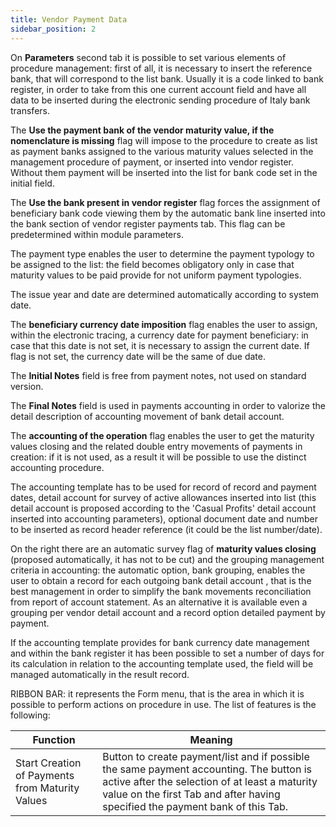 ```yaml
---
title: Vendor Payment Data
sidebar_position: 2
---
```


On **Parameters** second tab it is possible to set various elements of procedure management: first of all, it is necessary to insert the reference bank, that will correspond to the list bank. Usually it is a code linked to bank register, in order to take from this one current account field and have all data to be inserted during the electronic sending procedure of Italy bank transfers.

The **Use the payment bank of the vendor maturity value, if the nomenclature is missing** flag will impose to the procedure to create as list as payment banks assigned to the various maturity values selected in the management procedure of payment, or inserted into vendor register. Without them payment will be inserted into the list for bank code set in the initial field.

The **Use the bank present in vendor register** flag forces the assignment of beneficiary bank code viewing them by the automatic bank line inserted into the bank section of vendor register payments tab. This flag can be predetermined within module parameters.

The payment type enables the user to determine the payment typology to be assigned to the list: the field becomes obligatory only in case that maturity values to be paid provide for not uniform payment typologies.

The issue year and date are determined automatically according to system date.

The **beneficiary currency date imposition** flag enables the user to assign, within the electronic tracing, a currency date for payment beneficiary: in case that this date is not set, it is necessary to assign the current date. If flag is not set, the currency date will be the same of due date.

The **Initial Notes** field is free from payment notes, not used on standard version.

The **Final Notes** field is used in payments accounting in order to valorize the detail description of accounting movement of bank detail account.

The **accounting of the operation** flag enables the user to get the maturity values closing and the related double entry movements of payments in creation: if it is not used, as a result it will be possible to use the distinct accounting procedure.

The accounting template has to be used for record of record and payment dates, detail account for survey of active allowances inserted into list (this detail account is proposed according to the 'Casual Profits' detail account inserted into accounting parameters), optional document date and number to be inserted as record header reference (it could be the list number/date).

On the right there are an automatic survey flag of **maturity values closing** (proposed automatically, it has not to be cut) and the grouping management criteria in accounting: the automatic option, bank grouping, enables the user to obtain a record for each outgoing bank detail account , that is the best management in order to simplify the bank movements reconciliation from report of account statement. As an alternative it is available even a grouping per vendor detail account and a record option detailed payment by payment.

If the accounting template provides for bank currency date management and within the bank register it has been possible to set a number of days for its calculation in relation to the accounting template used, the field will be managed automatically in the result record.

RIBBON BAR: it represents the Form menu, that is the area in which it is possible to perform actions on procedure in use. The list of features is the following:



| Function | Meaning |
| --- | --- |
| Start Creation of Payments from Maturity Values | Button to create payment/list and if possible the same payment accounting. The button is active after the selection of at least a maturity value on the first Tab and after having specified the payment bank of this Tab. |






